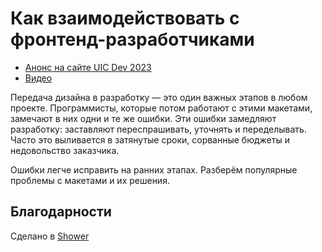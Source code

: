 # Как взаимодействовать с фронтенд-разработчиками

- [Анонс на сайте UIC Dev 2023](https://conf23.uic.dev/speakers/72)
- [Видео](https://www.youtube.com/watch?v=a5qcGsT3g7M)

Передача дизайна в разработку — это один важных этапов в любом проекте. Программисты, которые потом работают с этими макетами, замечают в них одни и те же ошибки. Эти ошибки замедляют разработку: заставляют переспрашивать, уточнять и переделывать. Часто это выливается в затянутые сроки, сорванные бюджеты и недовольство заказчика.

Ошибки легче исправить на ранних этапах. Разберём популярные проблемы с макетами и их решения.

## Благодарности

Сделано в [Shower](https://github.com/shower/shower)
